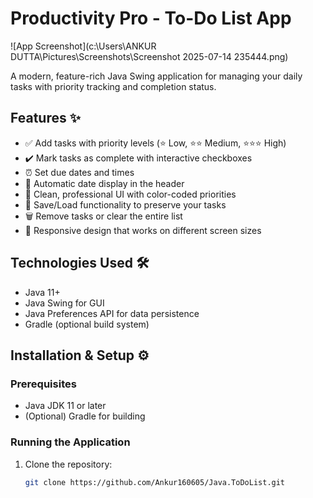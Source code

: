 # Productivity Pro - To-Do List App

![App Screenshot](c:\Users\ANKUR DUTTA\Pictures\Screenshots\Screenshot 2025-07-14 235444.png)

A modern, feature-rich Java Swing application for managing your daily tasks with priority tracking and completion status.

## Features ✨

- ✅ Add tasks with priority levels (⭐ Low, ⭐⭐ Medium, ⭐⭐⭐ High)
- ✔️ Mark tasks as complete with interactive checkboxes
- ⏰ Set due dates and times
- 📅 Automatic date display in the header
- 🎨 Clean, professional UI with color-coded priorities
- 💾 Save/Load functionality to preserve your tasks
- 🗑️ Remove tasks or clear the entire list
- 📱 Responsive design that works on different screen sizes

## Technologies Used 🛠️

- Java 11+
- Java Swing for GUI
- Java Preferences API for data persistence
- Gradle (optional build system)

## Installation & Setup ⚙️

### Prerequisites
- Java JDK 11 or later
- (Optional) Gradle for building

### Running the Application
1. Clone the repository:
   ```bash
   git clone https://github.com/Ankur160605/Java.ToDoList.git